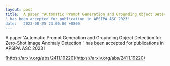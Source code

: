 ```yaml
---
layout: post
title:  A paper "Automatic Prompt Generation and Grounding Object Detection for Zero-Shot Image Anomaly Detection
" has been accepted for publication in APSIPA ASC 2023!
date:   2023-08-25 23:00:00 +0800
---
```


A paper 'Automatic Prompt Generation and Grounding Object Detection for Zero-Shot Image Anomaly Detection
' has been accepted for publications in APSIPA ASC 2023!

[https://arxiv.org/abs/2411.19220](https://arxiv.org/abs/2411.19220)
